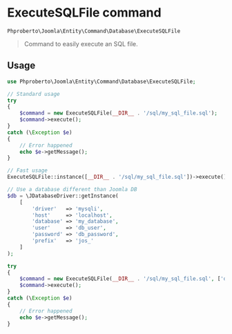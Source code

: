 # ExecuteSQLFile command

`Phproberto\Joomla\Entity\Command\Database\ExecuteSQLFile`

> Command to easily execute an SQL file.

## Usage <a id="usage"></a> 

```php
use Phproberto\Joomla\Entity\Command\Database\ExecuteSQLFile;

// Standard usage
try 
{
	$command = new ExecuteSQLFile(__DIR__ . '/sql/my_sql_file.sql');
	$command->execute();
} 
catch (\Exception $e) 
{
	// Error happened
	echo $e->getMessage();
}

// Fast usage
ExecuteSQLFile::instance([__DIR__ . '/sql/my_sql_file.sql'])->execute();

// Use a database different than Joomla DB
$db = \JDatabaseDriver::getInstance(
	[
		'driver'   => 'mysqli',
		'host'     => 'localhost',
		'database' => 'my_database',
		'user'     => 'db_user',
		'password' => 'db_password',
		'prefix'   => 'jos_'
	]
);

try 
{
	$command = new ExecuteSQLFile(__DIR__ . '/sql/my_sql_file.sql', ['db' => $db]);
	$command->execute();
} 
catch (\Exception $e) 
{
	// Error happened
	echo $e->getMessage();
}
```
